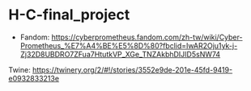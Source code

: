 # H-C-final_project

- Fandom: https://cyberprometheus.fandom.com/zh-tw/wiki/Cyber-Prometheus_%E7%A4%BE%E5%8D%80?fbclid=IwAR2Oju1yk-j-Zj32D8UBDRO7ZFua7HtutkVP_XGe_TNZAkbhDIJID5sNW74

Twine: https://twinery.org/2/#!/stories/3552e9de-201e-45fd-9419-e0932833213e
